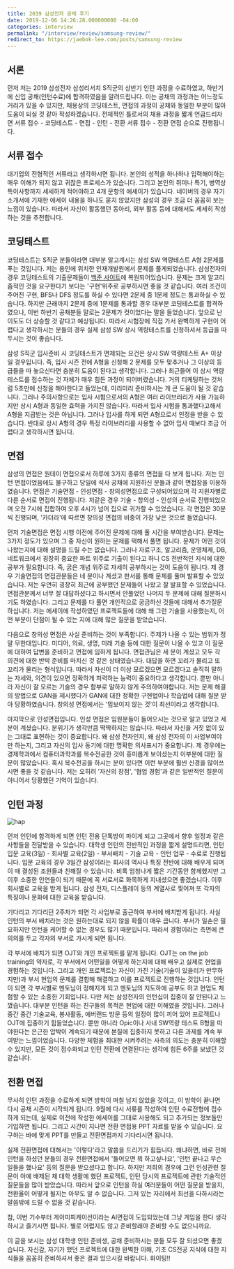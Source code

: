 ```yaml
---
title: 2019 삼성전자 공채 후기
date: 2019-12-06 14:26:28.000000000 -04:00
categories: interview
permalink: "/interview/review/samsung-review/"
redirect_to: https://jaebok-lee.com/posts/samsung-review
---
```


<script type="text/x-mathjax-config">
MathJax.Hub.Config({
    displayAlign: "left"
});
</script>

## 서론 ##
먼저 저는 2019 삼성전자 삼성리서치 S직군의 상반기 인턴 과정을 수료하였고, 하반기에 신입 공채(인턴수료)에 합격하였음을 알려드립니다.
이는 공채의 과정과는 어느정도 거리가 있을 수 있지만, 채용상의 코딩테스트, 면접의 과정이 공채와 동일한 부분이 많아 도움이 되실 것 같아 작성하겠습니다.
전체적인 틀로서의 채용 과정을 짧게 언급드리자면 서류 접수 - 코딩테스트 - 면접 - 인턴 - 전환 서류 접수 - 전환 면접 순으로 진행됩니다.

## 서류 접수 ##
대기업의 전형적인 서류라고 생각하시면 됩니다.
본인의 성적을 하나하나 입력해야하는 매우 이해가 되지 않고 귀찮은 프로세스가 있습니다.
그리고 본인의 취미나 특기, 병역상 특이사항까지 세세하게 적어야하고 4개 문항의 에세이가 있습니다.
네이버의 경우 자기소개서에 기재한 에세이 내용을 하나도 묻지 않았지만 삼성의 경우 조금 더 꼼꼼히 보는 느낌이 있습니다.
따라서 자신이 활동했던 동아리, 외부 활동 등에 대해서도 세세히 작성하는 것을 추천합니다.

## 코딩테스트 ##
코딩테스트는 S직군 분들이라면 대부분 알고계시는 삼성 SW 역량테스트 A형 2문제를 푸는 것입니다.
저는 용인에 위치한 인재개발원에서 문제를 풀게되었습니다.
삼성전자의 경우 코딩테스트의 기출문제들이 [백준 사이트](https://www.acmicpc.net/workbook/view/1152)에 복원되어있습니다.
문제는 크게 알고리즘적인 것을 요구한다기 보다는 '구현'위주로 공부하시면 좋을 것 같습니다.
여러 조건이 주어진 구현, BFS나 DFS 정도를 하실 수 있다면 2문제 중 1문제 정도는 통과하실 수 있습니다.
하지만 근래까지 2문제 중에 1문제를 통과할 경우 대부분 코딩테스트를 합격하였으나, 이번 하반기 공채분들 말로는 2문제가 컷이었다는 말을 들었습니다.
앞으로 난이도도 더 상승할 것 같다고 예상됩니다.
따라서 시험장에 직접 가서 완벽하게 구현이 어렵다고 생각하시는 분들의 경우 실제 삼성 SW 상시 역량테스트를 신청하셔서 등급을 따 두시는 것이 좋습니다.

삼성 S직군 입사준비 시 코딩테스트가 면제되는 요건은 상시 SW 역량테스트 A+ 이상일 경우입니다.
즉, 입사 시즌 전에 A형을 신청해 2 문제를 모두 맞추거나 그 이상의 등급들을 따 놓으신다면 충분히 도움이 된다고 생각합니다.
그러나 최근들어 이 상시 역량테스트를 접수하는 것 자체가 매우 힘든 과정이 되어버렸습니다.
거의 티케팅하는 것처럼 5초만에 신청을 해야한다고 들었는데, 미리미리 준비하시는 게 큰 도움이 될 것 같습니다.
그러나 주의사항으로는 입사 시험으로서의 A형은 여러 라이브러리가 사용 가능하지만 상시 A형과 동일한 효력을 가지진 않습니다.
따라서 입사 시험을 통과했다고해서 A형을 지급받는 것은 아닙니다. 
그러나 입사를 하게 되면 A형으로서 인정을 받을 수 있습니다.
반대로 상시 A형의 경우 특정 라이브러리를 사용할 수 없어 입사 때보다 조금 어렵다고 생각하시면 됩니다.

## 면접 ##
삼성의 면접은 원데이 면접으로서 하루에 3가지 종류의 면접을 다 보게 됩니다.
저는 인턴 면접이었음에도 불구하고 당일에 석사 공채에 지원하신 분들과 같이 면접장을 이용하였습니다.
면접은 기술면접 -  인성면접 - 창의성면접으로 구성되어있으며 각 지원자별로 다른 순서로 면접이 진행됩니다.
저같은 경우 기술 - 창의성 - 인성의 순서로 진행되었으며 오전 7시에 집합하여 오후 4시가 넘어 집으로 귀가할 수 있었습니다.
각 면접은 30분씩 진행되며, '카더라'에 따르면 창의성 면접의 비중이 가장 낮은 것으로 들었습니다.

먼저 기술면접은 면접 시행 이전에 주어진 문제에 대해 풀 시간을 부여받습니다.
문제는 3가지 정도가 있으며 그 중 자신이 원하는 문제를 택해서 풀면 됩니다.
문제가 어떤 것이 나왔는지에 대해 설명을 드릴 수는 없습니다.
그러나 자료구조, 알고리즘, 운영체제, DB, 네트워크에서 굉장히 중요한 파트 위주로 기출이 된다고 하니 CS 전반적인 지식에 대한 공부가 필요합니다.
즉, 굵은 개념 위주로 자세히 공부하시는 것이 도움이 됩니다.
제 경우 기술면접의 면접관분들은 네 분이나 계셨고 판서를 통해 문제를 풀며 발표할 수 있었습니다.
저는 우연히 굉장히 최근에 공부했던 문제들이 나왔고 잘 발표할 수 있었습니다.
면접관분께서 너무 잘 대답하셨다고 하시면서 안풀었던 나머지 두 문제에 대해 질문하시기도 하였습니다.
그리고 문제를 다 풀면 개인적으로 궁금하신 것들에 대해서 추가질문하십니다.
저는 에세이에 작성하였던 프로젝트들에 대해 왜 그런 기술을 사용했는지, 어떤 부분이 단점이 될 수 있는 지에 대해 많은 질문을 받았습니다.

다음으로 창의성 면접은 사실 준비하는 것이 부족합니다.
주제가 나올 수 있는 범위가 정말 무한대입니다.
미디어, 의료, 생명, 미래 기술 등에 대한 질문이 나올 수 있고 이 질문에 대하여 답변을 준비하고 면접에 임하게 됩니다.
면접관님은 세 분이 계셨고 모두 각 의견에 대한 반박 준비를 마치신 것 같은 상태였습니다.
대답을 하면 꼬리가 물리고 또 꼬리가 물리는 형식입니다.
따라서 자신이 더 이상 모르겠으면 모르겠다고 솔직히 말하는 자세와, 의견이 있으면 정확하게 피력하는 능력이 중요하다고 생각합니다.
뿐만 아니라 자신이 잘 모르는 기술의 경우 함부로 말하지 않게 주의하여야합니다.
저는 문제 해결의 방법으로 GAN을 제시했다가 GAN에 대한 정확한 구현법이나 학습법에 대해 질문 받아 당황하였습니다.
창의성 면접에서는 '밉보이지 않는 것'이 최선이라고 생각합니다.

마지막으로 인성면접입니다.
인성 면접은 임원분들이 들어오시는 것으로 알고 있었고 세 분이 계셨습니다.
분위기가 생각만큼 딱딱하지는 않습니다.
따라서 자신을 거짓 없이 있는 그대로 표현하는 것이 중요합니다.
왜 삼성 전자인지, 왜 삼성 전자의 이 사업부여야만 하는지, 그리고 자신의 입사 동기에 대한 명확한 의사표시가 중요합니다.
제 경우에는 경제학과에서 컴퓨터과학과를 복수전공한 것이 흥미롭게 보이셨는지 이부분에 대한 질문이 많았습니다.
혹시 복수전공을 하시는 분이 있다면 이런 부분에 훨씬 신경을 많이쓰시면 좋을 것 같습니다.
저는 오히려 '자신의 장점', '협업 경험'과 같은 일반적인 질문이 아니어서 당황했던 기억이 있습니다.

## 인턴 과정 ##

![hap](https://i.imgur.com/ZTExmfP.jpg)

먼저 인턴에 합격하게 되면 인턴 전용 단톡방이 파이게 되고 그곳에서 향후 일정과 같은 사항들을 전달받을 수 있습니다.
대학생 인턴의 전반적인 과정을 짧게 설명드리면, 인턴 입문 교육(3일) - 회사별 교육(2일) - 부서배치 - 기술 교육 - 인턴 업무 - 수료로 진행됩니다.
입문 교육의 경우 3일간 삼성이라는 회사의 역사나 특징 전반에 대해 배우게 되며 이 때 결성된 조원들과 친해질 수 있습니다.
비록 엄청나게 짧은 기간동안 함께했지만 그 이후 소중한 인연들이 되기 때문에 꼭 서로서로 화목하게 지내셨으면 좋겠습니다.
이후 회사별로 교육을 받게 됩니다.
삼성 전자, 디스플레이 등의 계열사로 찢어져 또 각자의 특징이나 문화에 대한 교육을 받습니다.

기다리고 기다리던 2주차가 되면 각 사업부로 출근하여 부서에 배치받게 됩니다.
사실 인턴의 부서 배치라는 것은 원하는대로 되지 않을 확률이 매우 큽니다.
부서가 일손은 필요하지만 인턴을 케어할 수 없는 경우도 많기 때문입니다.
따라서 경험이라는 측면에 큰 의의를 두고 각자의 부서로 가시게 되면 됩니다.

각 부서에 배치가 되면 OJT와 개인 프로젝트를 맡게 됩니다.
OJT는 on the job training의 약자로, 각 부서에서 어떤일을 어떻게 하는지에 대해 배우고 실제로 현업을 경험하는 것입니다.
그리고 개인 프로젝트는 자신이 가진 기술(기술이 있을리가 만무하지만)과 부서 현업의 문제를 결합해 해결하고 이를 프로젝트로 진행하는 것입니다.
인턴이 되면 각 부서별로 멘토님이 정해지게 되고 멘토님의 지도하에 공부도 하고 현업도 체험할 수 있는 소중한 기회입니다.
다만 저는 삼성전자의 인턴십이 집중이 잘 안된다고 느꼈습니다.
대부분 인턴을 하는 친구들의 목적은 현업에 대한 이해였을 것입니다.
그러나 중간 중간 기술교육, 봉사활동, 에버랜드 방문 등의 일정이 많이 끼어 있어 프로젝트나 OJT에 집중하기 힘들었습니다.
뿐만 아니라 Opic이나 사내 SW역량 테스트 B형을 따야한다는 은근한 압박이 계속되기 때문에 본질에 집중하지 못하고 다른 과제를 계속 부여받는 느낌이었습니다.
다양한 체험을 최대한 시켜주려는 사측의 의도는 충분히 이해할 수 있지만, 모든 것이 점수화되고 인턴 전환에 연결된다는 생각에 힘든 6주를 보냈던 것 같습니다.

## 전환 면접 ##
무사히 인턴 과정을 수료하게 되면 방학이 며칠 남지 않았을 것이고, 이 방학이 끝나면 다시 공채 시즌이 시작되게 됩니다.
9월에 다시 서류를 작성하여 인턴 수료전형에 접수하게 되는데, 실제로 이전에 작성한 에세이를 그대로 사용해도 되고 추가되는 정보들만 기입하면 됩니다.
그리고 시간이 지나면 전환 면접용 PPT 자료를 받을 수 있습니다.
요구하는 바에 맞게 PPT를 만들고 전환면접까지 기다리시면 됩니다.

실제 전환면접에 대해서는 '이렇다'라고 말씀을 드리기가 힘듭니다.
왜냐하면, 바로 전에 인턴을 하셨던 분들의 경우 전환면접에서 '들어오면 뭐 하고싶나요', '인턴 끝나고 무슨 일들을 했나요' 등의 질문을 받으셨다고 합니다.
하지만 저희의 경우에 그런 인성관련 질문이 아예 배제된 채 대학 생활에 했던 프로젝트, 인턴 당시의 프로젝트에 관한 기술적인 질문들을 많이 받았습니다.
따라서 앞으로 인턴을 하실 여러분들이 어떤 질문을 받을지, 전환율이 어떻게 될지는 아무도 알 수 없습니다.
그저 있는 자리에서 최선을 다하시라는 말씀밖에 드릴 수 없을 것 같습니다.

참, 이번 기수부터 게이미피케이션이라는 AI면접이 도입되었는데 그냥 게임을 한다 생각하시고 즐기시면 됩니다.
별로 어렵지도 않고 준비할래야 준비할 수도 없으니까요.

이 글을 보시는 삼성 대학생 인턴 준비생, 공채 준비하시는 분들 모두 잘 되셨으면 좋겠습니다.
자신감, 자기가 했던 프로젝트에 대한 완벽한 이해, 기초 CS전공 지식에 대한 지식들을 꼼꼼히 준비하셔서 좋은 결과 있으시길 바랍니다.
화이팅!!



